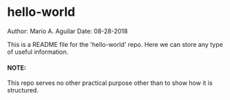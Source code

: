 # hello-world

Author: Mario A. Aguilar
Date: 08-28-2018

This is a README file for the 'hello-world' repo. Here we can store any type of useful information.

#### NOTE: 
This repo serves no other practical purpose other than to show how it is structured.
